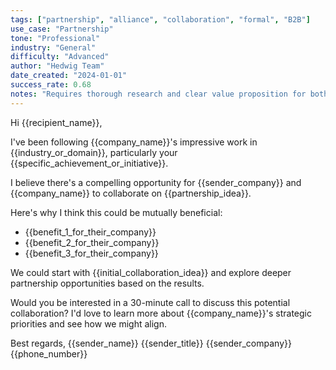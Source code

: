 ```yaml
---
tags: ["partnership", "alliance", "collaboration", "formal", "B2B"]
use_case: "Partnership"
tone: "Professional"
industry: "General"
difficulty: "Advanced"
author: "Hedwig Team"
date_created: "2024-01-01"
success_rate: 0.68
notes: "Requires thorough research and clear value proposition for both parties"
---
```


Hi {{recipient_name}},

I've been following {{company_name}}'s impressive work in {{industry_or_domain}}, particularly your {{specific_achievement_or_initiative}}.

I believe there's a compelling opportunity for {{sender_company}} and {{company_name}} to collaborate on {{partnership_idea}}.

Here's why I think this could be mutually beneficial:

- {{benefit_1_for_their_company}}
- {{benefit_2_for_their_company}}
- {{benefit_3_for_their_company}}

We could start with {{initial_collaboration_idea}} and explore deeper partnership opportunities based on the results.

Would you be interested in a 30-minute call to discuss this potential collaboration? I'd love to learn more about {{company_name}}'s strategic priorities and see how we might align.

Best regards,
{{sender_name}}
{{sender_title}}
{{sender_company}}
{{phone_number}} 